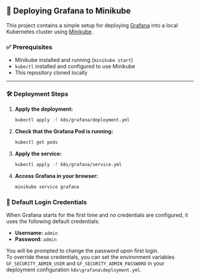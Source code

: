 ## 🚀 Deploying Grafana to Minikube

This project contains a simple setup for deploying [Grafana](https://grafana.com/) into a local Kubernetes cluster using [Minikube](https://minikube.sigs.k8s.io/).

### ✅ Prerequisites

- Minikube installed and running (`minikube start`)
- `kubectl` installed and configured to use Minikube
- This repository cloned locally

---

### 🛠️ Deployment Steps

1. **Apply the deployment:**

   ```bash
   kubectl apply -f k8s/grafana/deployment.yml
   ```

2. **Check that the Grafana Pod is running:**

    ```bash
    kubectl get pods
    ```

3. **Apply the service:**

    ```bash
    kubectl apply -f k8s/grafana/service.yml
    ```

4. **Access Grafana in your browser:**

    ```bash
    minikube service grafana
    ```

### 🔐 Default Login Credentials

When Grafana starts for the first time and no credentials are configured, it uses the following default credentials:

- **Username:** `admin`  
- **Password:** `admin`

You will be prompted to change the password upon first login.  
To override these credentials, you can set the environment variables `GF_SECURITY_ADMIN_USER` and `GF_SECURITY_ADMIN_PASSWORD` in your deployment configuration `k8s\grafana\deployment.yml`.